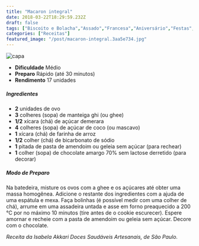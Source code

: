 ```yaml
---
title: "Macaron integral"
date: 2018-03-22T18:29:59.232Z
draft: false
tags: ["Biscoito e Bolacha","Assado","Francesa","Aniversário","Festas","Leve e Saudável","Doces","receita saudável","Receitas","Receitas com chocolate"]
categories: ["Receitas"]
featured_image: "/post/macaron-integral.3aa5e734.jpg"
---
```


![capa](/post/macaron-integral.3aa5e734.jpg)

*   **Dificuldade** Médio
*   **Preparo** Rápido (até 30 minutos)
*   **Rendimento** 17 unidades

##### Ingredientes

*   **2** unidades de ovo
*   **3** colheres (sopa) de manteiga ghi (ou ghee)
*   **1/2** xícara (chá) de açúcar demerara
*   **4** colheres (sopa) de açúcar de coco (ou mascavo)
*   **1** xícara (chá) de farinha de arroz
*   **1/2** colher (chá) de bicarbonato de sódio
*   **1** pitada de pasta de amendoim ou geleia sem açúcar (para rechear)
*   **1** colher (sopa) de chocolate amargo 70% sem lactose derretido (para decorar)

##### Modo de Preparo

Na batedeira, misture os ovos com a ghee e os açúcares até obter uma massa homogênea. Adicione o restante dos ingredientes com a ajuda de uma espátula e mexa. Faça bolinhas (é possível medir com uma colher de chá), arrume em uma assadeira untada e asse em forno preaquecido a 200 °C por no máximo 10 minutos (tire antes de o cookie escurecer). Espere amornar e recheie com a pasta de amendoim ou geleia sem açúcar. Decore com o chocolate.

_Receita da Isabela Akkari Doces Saudáveis Artesanais, de São Paulo._
